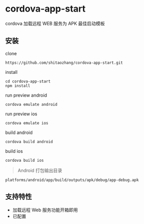 # cordova-app-start
cordova 加载远程 WEB 服务为 APK 最佳启动模板

## 安装
clone
```
https://github.com/shitaozhang/cordova-app-start.git
```
install
```
cd cordova-app-start
npm install
```
run preview android
```
cordova emulate android
```
run preview ios
```
cordova emulate ios
```
build android
```
cordova build android
```
build ios
```
cordova build ios
```

> Android 打包输出目录
```
platforms/android/app/build/outputs/apk/debug/app-debug.apk
```

## 支持特性
- 加载远程 Web 服务功能开箱即用
- 已配置